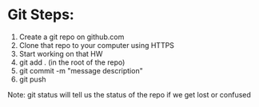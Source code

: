 # Git Steps:

1. Create a git repo on github.com
2. Clone that repo to your computer using HTTPS
3. Start working on that HW
4. git add . (in the root of the repo)
5. git commit -m "message description"
6. git push

Note: git status will tell us the status of the repo if we get lost or confused